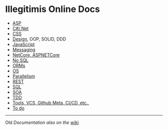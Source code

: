 # Illegitimis Online Docs

* [ASP](./doc/ASP.md)
* [C#/.Net](./doc/csdotnet.md)
* [CSS](./doc/CSS.md)
* [Design](design.md), OOP, SOLID, DDD
* [JavaScript](JS.md)
* [Messaging](Messaging.md)
* [NetCore, ASPNETCore](netcore.md)
* [No SQL](nosql.md)
* [ORMs](ORM.md)
* [OS](OS.md)
* [Parallelism](parallel.md)
* [REST](REST.md)
* [SQL](SQL.md)
* [SOA](SOA.md)
* [TDD](TDD.md)
* [Tools, VCS, Github Meta, CI/CD, etc..](tools.md)
* [To do](./todo.md)

___

Old _Documentation also on the_ [wiki](https://github.com/illegitimis/Tutorial/wiki)